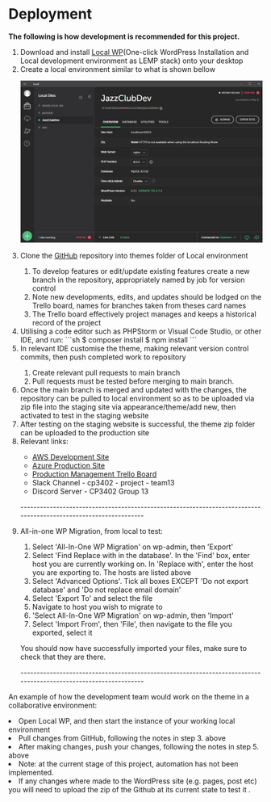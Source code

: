 <h1>Deployment</h1>
<b>The following is how development is recommended for this project.</b>
<ol>
<li>Download and install <a href="https://localwp.com/">Local WP</a>(One-click WordPress Installation and Local development environment as LEMP stack) onto your desktop</li>
<li>Create a local environment similar to what is shown bellow</li>

![img.png](documentation-images/LEMP.JPG)
<li>Clone the <a href="https://github.com/cp3402-students/cp3402-2021-site-cp3402-2021-team01/blob/develop/DEPLOYMENT.md">GitHub</a> repository into themes folder of Local environment</li>
    <ol>
        <li>To develop features or edit/update existing features create a new branch in the repository, appropriately named by job for version control</li>
        <li>Note new developments, edits, and updates should be lodged on the Trello board, names for branches taken from theses card names</li>    
        <li>The Trello board effectively project manages and keeps a historical record of the project</li>
    </ol>

<li>Utilising a code editor such as PHPStorm or Visual Code Studio, or other IDE, and run:
```sh
$ composer install
$ npm install
```
<li>In relevant IDE customise the theme, making relevant version control commits, then push completed work to repository</li>
    <ol>
        <li>Create relevant pull requests to main branch</li>
        <li>Pull requests must be tested before merging to main branch.</li>
    </ol>

<li>Once the main branch is merged and updated with the changes, the repository can be pulled to local environment so as to be uploaded via zip file into the staging site via appearance/theme/add new, then activated to test in the staging website</li>
<li>After testing on the staging website is successful, the theme zip folder can be uploaded to the production site</li>
<li>Relevant links:</li>
    <ul>
        <li><a href="https://54.153.156.106/">AWS Development Site</a></li>
        <li><a href="https://jazz1.azurewebsites.net/">Azure Production Site</a></li>
        <li><a href="https://trello.com/b/iXwQkzbq/cp3402-g13-2021">Production Management Trello Board</a></li>
        <li>Slack Channel - cp3402 - project - team13</li>
        <li>Discord Server - CP3402 Group 13</li>
    </ul>
<p> ----------------------------------------------------------------------------------------------------------------</p>
<li>All-in-one WP Migration, from local to test:</li>
    <ol>
        <li>Select 'All-In-One WP Migration' on wp-admin, then 'Export'</li>
        <li>Select 'Find Replace with in the database'. In the 'Find' box, enter host you are currently working on. In 'Replace with', enter the host you are exporting to. The hosts are listed above</li>
        <li>Select 'Advanced Options'. Tick all boxes EXCEPT 'Do not export database' and 'Do not replace email domain'</li>
        <li>Select 'Export To' and select the file </li>
        <li>Navigate to host you wish to migrate to</li>
        <li>'Select All-In-One WP Migration' on wp-admin, then 'Import'</li>
        <li>Select 'Import From', then 'File', then navigate to the file you exported, select it</li>
    </ol>
<p>You should now have successfully imported your files, make sure to check that they are there.</p>
<p> ----------------------------------------------------------------------------------------------------------------</p>
</ol>
<p>An example of how the development team would work on the theme in a collaborative environment:</p>
<li>Open Local WP, and then start the instance of your working local environment</li>
<li>Pull changes from GitHub, following the notes in step 3. above</li>
<li>After making changes, push your changes, following  the notes in step 5. above</li>
<li>Note: at the current stage of this project, automation has not been implemented.</li>
<li>If any changes where made to the WordPress site (e.g. pages, post etc) you will need to upload the zip of the Github at its current state to test it .</li>
